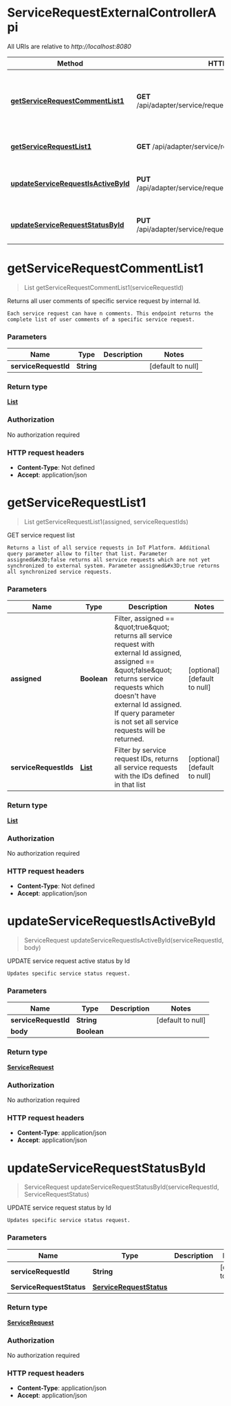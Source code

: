 # ServiceRequestExternalControllerApi

All URIs are relative to *http://localhost:8080*

| Method | HTTP request | Description |
|------------- | ------------- | -------------|
| [**getServiceRequestCommentList1**](ServiceRequestExternalControllerApi.md#getServiceRequestCommentList1) | **GET** /api/adapter/service/request/{serviceRequestId}/comment | Returns all user comments of specific service request by internal Id. |
| [**getServiceRequestList1**](ServiceRequestExternalControllerApi.md#getServiceRequestList1) | **GET** /api/adapter/service/request | GET service request list |
| [**updateServiceRequestIsActiveById**](ServiceRequestExternalControllerApi.md#updateServiceRequestIsActiveById) | **PUT** /api/adapter/service/request/{serviceRequestId}/active | UPDATE service request active status by Id |
| [**updateServiceRequestStatusById**](ServiceRequestExternalControllerApi.md#updateServiceRequestStatusById) | **PUT** /api/adapter/service/request/{serviceRequestId}/status | UPDATE service request status by Id |


<a name="getServiceRequestCommentList1"></a>
# **getServiceRequestCommentList1**
> List getServiceRequestCommentList1(serviceRequestId)

Returns all user comments of specific service request by internal Id.

    Each service request can have n comments. This endpoint returns the complete list of user comments of a specific service request.

### Parameters

|Name | Type | Description  | Notes |
|------------- | ------------- | ------------- | -------------|
| **serviceRequestId** | **String**|  | [default to null] |

### Return type

[**List**](../Models/ServiceRequestComment.md)

### Authorization

No authorization required

### HTTP request headers

- **Content-Type**: Not defined
- **Accept**: application/json

<a name="getServiceRequestList1"></a>
# **getServiceRequestList1**
> List getServiceRequestList1(assigned, serviceRequestIds)

GET service request list

    Returns a list of all service requests in IoT Platform. Additional query parameter allow to filter that list. Parameter assigned&#x3D;false returns all service requests which are not yet synchronized to external system. Parameter assigned&#x3D;true returns all synchronized service requests.

### Parameters

|Name | Type | Description  | Notes |
|------------- | ------------- | ------------- | -------------|
| **assigned** | **Boolean**| Filter, assigned &#x3D;&#x3D; \&quot;true\&quot; returns all service request with external Id assigned, assigned &#x3D;&#x3D; \&quot;false\&quot; returns service requests which doesn&#39;t have external Id assigned. If query parameter is not set all service requests will be returned. | [optional] [default to null] |
| **serviceRequestIds** | [**List**](../Models/String.md)| Filter by service request IDs, returns all service requests with the IDs defined in that list | [optional] [default to null] |

### Return type

[**List**](../Models/ServiceRequest.md)

### Authorization

No authorization required

### HTTP request headers

- **Content-Type**: Not defined
- **Accept**: application/json

<a name="updateServiceRequestIsActiveById"></a>
# **updateServiceRequestIsActiveById**
> ServiceRequest updateServiceRequestIsActiveById(serviceRequestId, body)

UPDATE service request active status by Id

    Updates specific service status request.

### Parameters

|Name | Type | Description  | Notes |
|------------- | ------------- | ------------- | -------------|
| **serviceRequestId** | **String**|  | [default to null] |
| **body** | **Boolean**|  | |

### Return type

[**ServiceRequest**](../Models/ServiceRequest.md)

### Authorization

No authorization required

### HTTP request headers

- **Content-Type**: application/json
- **Accept**: application/json

<a name="updateServiceRequestStatusById"></a>
# **updateServiceRequestStatusById**
> ServiceRequest updateServiceRequestStatusById(serviceRequestId, ServiceRequestStatus)

UPDATE service request status by Id

    Updates specific service status request.

### Parameters

|Name | Type | Description  | Notes |
|------------- | ------------- | ------------- | -------------|
| **serviceRequestId** | **String**|  | [default to null] |
| **ServiceRequestStatus** | [**ServiceRequestStatus**](../Models/ServiceRequestStatus.md)|  | |

### Return type

[**ServiceRequest**](../Models/ServiceRequest.md)

### Authorization

No authorization required

### HTTP request headers

- **Content-Type**: application/json
- **Accept**: application/json

